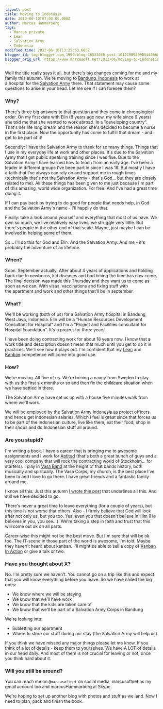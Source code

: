 ```yaml
---
layout: post
title: Moving to Indonesia
date: 2013-06-10T07:00:00.000Z
author: Marcus Hammarberg
tags:
  - Marcus private
  - Lean
  - Salvation Army
  - Indonesia
modified_time: 2013-06-10T13:25:53.605Z
blogger_id: tag:blogger.com,1999:blog-36533086.post-1012190930985440668
blogger_orig_url: https://www.marcusoft.net/2013/06/moving-to-indonesia.html
---
```


Well the title really says it all, but there's big changes coming for me and my family this autumn. We're moving to [Bandung, Indonesia](https://maps.google.com/maps?q=Bandung,+West+Java,+Indonesia&hl=en&sll=37.0625,-95.677068&sspn=47.215051,92.724609&oq=Bandung,+Indonesia&t=h&hnear=Bandung,+West+Java,+Indonesia&z=12&iwloc=A) to work at a hospital for the [Salvation Army](http://www.salvationarmy.org/) there. That statement may cause some questions to arise in your head. Let me see if I can foresee them?

### Why?

There's three big answers to that question and they come in chronological order. On my first date with Elin (8 years ago now, my wife since 6 years) she told me that she wanted to work abroad. In a "developing country". That's her life long dream and the reason she's decided to become a nurse in the first place. Now the opportunity has come to fulfill that dream - and I get to be part of it!

Secondly: I have the Salvation Army to thank for so many things. Things that I use in my everyday life at work and other places. It's due to the Salvation Army that I got public speaking training since I was five. Due to the Salvation Army I have learned how to teach from an early age. I've been a leader in different groups I've been part in since I was 16. But mostly I have a faith that I've always can rely on and support me in rough times (technically that's not the Salvation Army - that's God... but they are closely related to me). All these things has been given to me just because I'm part of this amazing, world wide organization. For free. And I've had a great time doing it.

If I can pay back by trying to do good for people that needs help, in God and the Salvation Army's name - I'll happily do that.

Finally: take a look around yourself and everything that most of us have. We own so much, we live relatively easy lives, we struggle very little. But there's people in the other end of that scale. Maybe, just maybe I can be involved in helping some of them.

So... I'll do this for God and Elin. And the Salvation Army. And me - it's probably the adventure of an lifetime.

### When?

Soon. September actually. After about 4 years of applications and holding back due to newborns, kid diseases and bad timing the time has now come. The final decision was made this Thursday and they want us to come as soon as we can. With visas, vaccinations and fixing stuff with the apartment and work and other things that'll be in september.  

### What?

We'll be working (both of us) for a Salvation Army hospital in Bandung, West Java, Indonesia. Elin will be a "Human Resources Development Consultant for Hospital" and I'm a "Project and Facilities consultant for Hospital Foundation". It's a project for three years.

I have been doing contracting work for about 18 years now. I know that a work title and description doesn't mean that much until you get to do it in practices. We'll see how it plays out. I'm confident that my <a href="https://www.marcusoft.net/search/label/Lean" target="_blank">Lean</a> and <a href="http://bit.ly/theKanbanBook" target="_blank">Kanban</a> competence will come into good use.

### How?

We're moving. All five of us. We're brining a nanny from Sweden to stay with us the first six months or so and then fix the childcare situation when we have settled in there.

The Salvation Army have set us up with a house five minutes walk from where we'll work.

We will be employed by the Salvation Army Indonesia as project officers and hence get Indonesian salaries. Which I feel is great since that forces us to be part of the Indonesian culture, live like them, eat their food, shop in their shops and do Indonesian stuff all around.

### Are you stupid?

I'm writing a book. I have a career that is bringing me to awesome assignments and I work for <a href="http://www.aptitud.se/" target="_blank">Aptitud</a> (that's both a great bunch of guys and a very cool company that will rock the contracting world of Stockholm... for starters). I play in <a href="http://www.vasaband.se/" target="_blank">Vasa Band</a> at the height of that bands history, both musically and spiritually. The Vasa Corps, my church, is the best place I've been to and I love to go there. I have great friends and a fantastic family around me.

I know all this. Just this autumn <a href="https://www.marcusoft.net/2012/10/dear-marcus-theres-no-but-to-follow.html" target="_blank">I wrote this post</a> that underlines all this. And still we have decided to go.

There's never a great time to leave everything (for a couple of years), but this time is not worse that others. Also - I firmly believe that God will look after not only us, but you too. Yes, even you that doesn't believe in Him (He believes in you, you see...). We're taking a step in faith and trust that this will come out ok on all parts.

Career-wise this might not be the best move. But I'm sure that will be ok too. The IT-scene in those part of the world is awesome, I'm told. Maybe they haven't heard about kanban. I'll might be able to sell a copy of <a href="http://bit.ly/theKanbanBook" target="_blank">Kanban In Action</a> or give a talk or two.

### Have you thought about X?

No. I'm pretty sure we haven't. You cannot go on a trip like this and expect that you will know everything before you leave. So we have nailed the big ones:

- We know where we will be staying
- We know that we'll have work
- We know that the kids are taken care of
- We know that we'll be part of a Salvation Army Corps in Bandung

We're looking into:

- Subletting our apartment
- Where to store our stuff during our stay (the Salvation Army will help us)

If you think we have missed any major things please let me know. If you think of a lot of details - keep them to yourselves. We have A LOT of details in our head daily. And most of them is not crucial for leaving or not, once you think hard about it.

### Will you still be around?

You can reach me on `@marcusoftnet` on social media, marcusoftnet as my gmail account too and marcusHammarberg at Skype.

We're hoping to set up another blog with photos and stuff as we land. Now I need to plan, pack and finish the book.

